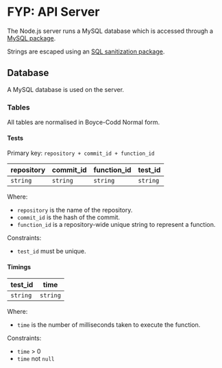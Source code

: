 # FYP: API Server

The Node.js server runs a MySQL database which is accessed through a [MySQL package](https://www.npmjs.com/package/mysql).

Strings are escaped using an [SQL sanitization package](https://www.npmjs.com/package/sqlstring).

## Database

A MySQL database is used on the server.

### Tables

All tables are normalised in Boyce-Codd Normal form.

#### Tests

Primary key: `repository + commit_id + function_id`

| repository | commit_id | function_id | test_id  |
| ---------- | --------- | ----------- | -------- |
| `string`   | `string`  | `string`    | `string` |

Where:
* `repository` is the name of the repository.
* `commit_id` is the hash of the commit.
* `function_id` is a repository-wide unique string to represent a function.

Constraints:
* `test_id` must be unique.

#### Timings

| test_id  | time     |
| -------- | -------- |
| `string` | `string` |

Where:
* `time` is the number of milliseconds taken to execute the function.

Constraints:
* `time` > 0
* `time` not `null`
